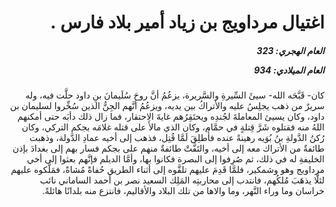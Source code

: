 <h1 dir="rtl">اغتيال مرداويج بن زياد أمير بلاد فارس .</h1>

<h5 dir="rtl">العام الهجري:  323

العام الميلادي: 934

</h5>

<p dir="rtl">كان- قَبَّحَه الله- سيئَ السِّيرةِ والسَّريرة، يزعُمُ أنَّ روحَ سُلَيمانَ بنِ داود حلَّت فيه، وله سريرٌ من ذهب يجلِسُ عليه والأتراكُ بين يديه، ويزعُمُ أنَّهم الجِنُّ الذين سُخِّروا لسليمان بن داود، وكان يسيئ المعاملةَ لجُندِه ويحتَقِرُهم غايةَ الاحتقار، فما زال ذلك دأبَه حتى أمكنهم اللهُ منه فقتلوه شَرَّ قِتلةٍ في حمَّام، وكان الذي مالأَ على قتله غلامَه بجكم التركي، وكان رُكنُ الدَّولةِ بنُ بُوَيه رهينةً عنده فأُطلِقَ لَمَّا قُتِل، فذهب إلى أخيه عمادِ الدَّولة، وذهبت طائفةٌ من الأتراك معه إلى أخيه، والتَفَّتْ طائفةٌ منهم على بجكم فسار بهم إلى بغدادَ بإذن الخليفةِ له في ذلك، ثم صُرِفوا إلى البصرة فكانوا بها، وأمَّا الديلم فإنَّهم بعثوا إلى أخي مرداويج وهو وشمكير، فلمَّا قَدِمَ عليهم تلقَّوه إلى أثناء الطريق حُفاةً مُشاةً، فمَلَّكوه عليهم لئلَّا يذهَبَ مُلكُهم، فانتدب إلى محاربتِه المَلِك السعيد نصر بن أحمد الساماني نائب خراسان وما وراء النَّهر، وما والاها من تلك البلاد والأقاليم، فانتزع منه بلدانًا هائلةً.</p></br>
